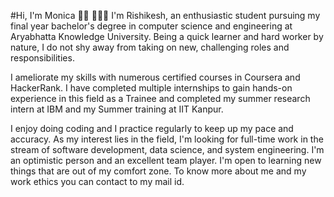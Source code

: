 #Hi, I'm Monica 👋🏾 👩🏾‍💻
I'm Rishikesh, an enthusiastic student pursuing my final year bachelor's degree in computer science and engineering at Aryabhatta Knowledge University. 
Being a quick learner and hard worker by nature, I do not shy away from taking on new, challenging roles and responsibilities.

I ameliorate my skills with numerous certified courses in Coursera and HackerRank.
I have completed multiple internships to gain hands-on experience in this field as a Trainee and completed my summer research intern at IBM and my Summer training at IIT Kanpur.

I enjoy doing coding and I practice regularly to keep up my pace and accuracy. 
As my interest lies in the field, I'm looking for full-time work in the stream of software development, data science, and system engineering. 
I'm an optimistic person and an excellent team player. 
I'm open to learning new things that are out of my comfort zone.
To know more about me and my work ethics you can contact to my mail id.
